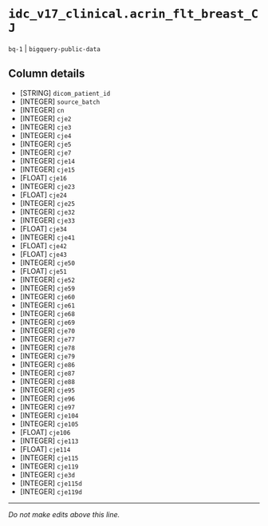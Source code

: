 # `idc_v17_clinical.acrin_flt_breast_CJ`
`bq-1` | `bigquery-public-data`

## Column details
* [STRING]    `dicom_patient_id`
* [INTEGER]   `source_batch`
* [INTEGER]   `cn`
* [INTEGER]   `cje2`
* [INTEGER]   `cje3`
* [INTEGER]   `cje4`
* [INTEGER]   `cje5`
* [INTEGER]   `cje7`
* [INTEGER]   `cje14`
* [INTEGER]   `cje15`
* [FLOAT]     `cje16`
* [INTEGER]   `cje23`
* [FLOAT]     `cje24`
* [INTEGER]   `cje25`
* [INTEGER]   `cje32`
* [INTEGER]   `cje33`
* [FLOAT]     `cje34`
* [INTEGER]   `cje41`
* [FLOAT]     `cje42`
* [FLOAT]     `cje43`
* [INTEGER]   `cje50`
* [FLOAT]     `cje51`
* [INTEGER]   `cje52`
* [INTEGER]   `cje59`
* [INTEGER]   `cje60`
* [INTEGER]   `cje61`
* [INTEGER]   `cje68`
* [INTEGER]   `cje69`
* [INTEGER]   `cje70`
* [INTEGER]   `cje77`
* [INTEGER]   `cje78`
* [INTEGER]   `cje79`
* [INTEGER]   `cje86`
* [INTEGER]   `cje87`
* [INTEGER]   `cje88`
* [INTEGER]   `cje95`
* [INTEGER]   `cje96`
* [INTEGER]   `cje97`
* [INTEGER]   `cje104`
* [INTEGER]   `cje105`
* [FLOAT]     `cje106`
* [INTEGER]   `cje113`
* [FLOAT]     `cje114`
* [INTEGER]   `cje115`
* [INTEGER]   `cje119`
* [INTEGER]   `cje3d`
* [INTEGER]   `cje115d`
* [INTEGER]   `cje119d`

-------------------------------------------------------------------------------
*Do not make edits above this line.*
